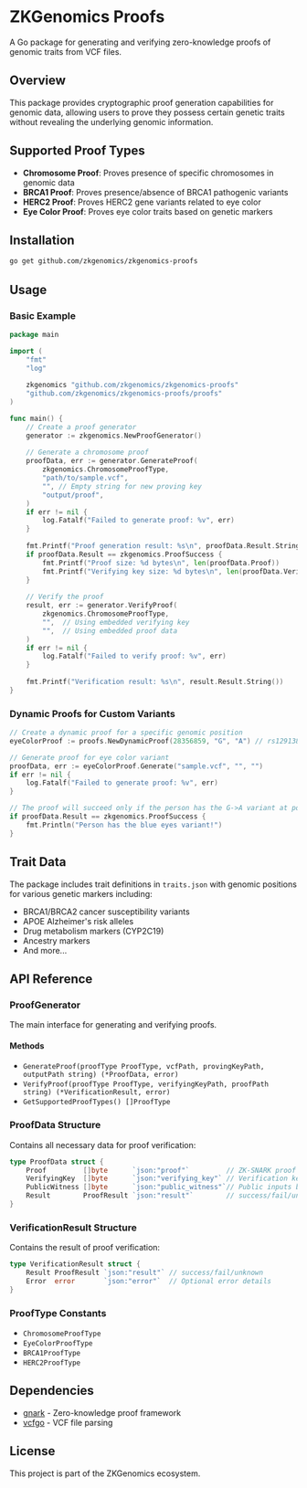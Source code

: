 # ZKGenomics Proofs

A Go package for generating and verifying zero-knowledge proofs of genomic traits from VCF files.

## Overview

This package provides cryptographic proof generation capabilities for genomic data, allowing users to prove they possess certain genetic traits without revealing the underlying genomic information.

## Supported Proof Types

- **Chromosome Proof**: Proves presence of specific chromosomes in genomic data
- **BRCA1 Proof**: Proves presence/absence of BRCA1 pathogenic variants  
- **HERC2 Proof**: Proves HERC2 gene variants related to eye color
- **Eye Color Proof**: Proves eye color traits based on genetic markers

## Installation

```bash
go get github.com/zkgenomics/zkgenomics-proofs
```

## Usage

### Basic Example

```go
package main

import (
	"fmt"
	"log"
	
	zkgenomics "github.com/zkgenomics/zkgenomics-proofs"
	"github.com/zkgenomics/zkgenomics-proofs/proofs"
)

func main() {
	// Create a proof generator
	generator := zkgenomics.NewProofGenerator()
	
	// Generate a chromosome proof
	proofData, err := generator.GenerateProof(
		zkgenomics.ChromosomeProofType,
		"path/to/sample.vcf",
		"", // Empty string for new proving key
		"output/proof",
	)
	if err != nil {
		log.Fatalf("Failed to generate proof: %v", err)
	}
	
	fmt.Printf("Proof generation result: %s\n", proofData.Result.String())
	if proofData.Result == zkgenomics.ProofSuccess {
		fmt.Printf("Proof size: %d bytes\n", len(proofData.Proof))
		fmt.Printf("Verifying key size: %d bytes\n", len(proofData.VerifyingKey))
	}
	
	// Verify the proof
	result, err := generator.VerifyProof(
		zkgenomics.ChromosomeProofType,
		"",  // Using embedded verifying key
		"",  // Using embedded proof data
	)
	if err != nil {
		log.Fatalf("Failed to verify proof: %v", err)
	}
	
	fmt.Printf("Verification result: %s\n", result.Result.String())
}
```

### Dynamic Proofs for Custom Variants

```go
// Create a dynamic proof for a specific genomic position
eyeColorProof := proofs.NewDynamicProof(28356859, "G", "A") // rs12913832

// Generate proof for eye color variant
proofData, err := eyeColorProof.Generate("sample.vcf", "", "")
if err != nil {
	log.Fatalf("Failed to generate proof: %v", err)
}

// The proof will succeed only if the person has the G->A variant at position 28356859
if proofData.Result == zkgenomics.ProofSuccess {
	fmt.Println("Person has the blue eyes variant!")
}
```

## Trait Data

The package includes trait definitions in `traits.json` with genomic positions for various genetic markers including:

- BRCA1/BRCA2 cancer susceptibility variants
- APOE Alzheimer's risk alleles  
- Drug metabolism markers (CYP2C19)
- Ancestry markers
- And more...

## API Reference

### ProofGenerator

The main interface for generating and verifying proofs.

#### Methods

- `GenerateProof(proofType ProofType, vcfPath, provingKeyPath, outputPath string) (*ProofData, error)`
- `VerifyProof(proofType ProofType, verifyingKeyPath, proofPath string) (*VerificationResult, error)`
- `GetSupportedProofTypes() []ProofType`

### ProofData Structure

Contains all necessary data for proof verification:

```go
type ProofData struct {
    Proof         []byte      `json:"proof"`         // ZK-SNARK proof bytes
    VerifyingKey  []byte      `json:"verifying_key"` // Verification key bytes
    PublicWitness []byte      `json:"public_witness"`// Public inputs bytes
    Result        ProofResult `json:"result"`        // success/fail/unknown
}
```

### VerificationResult Structure

Contains the result of proof verification:

```go
type VerificationResult struct {
    Result ProofResult `json:"result"` // success/fail/unknown
    Error  error       `json:"error"`  // Optional error details
}
```

### ProofType Constants

- `ChromosomeProofType`
- `EyeColorProofType` 
- `BRCA1ProofType`
- `HERC2ProofType`

## Dependencies

- [gnark](https://github.com/consensys/gnark) - Zero-knowledge proof framework
- [vcfgo](https://github.com/brentp/vcfgo) - VCF file parsing

## License

This project is part of the ZKGenomics ecosystem.